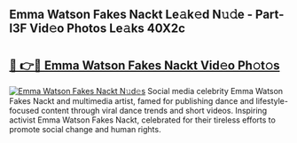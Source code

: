 ## Emma Watson Fakes Nackt Le𝚊k𝚎d N𝚞𝚍e - Part-l3F Vid𝚎o Photos Le𝚊ks 40X2c

# <h2><a href="http://fb9dxam.evod.top/?m=Emma+Watson+Fakes+Nackt">🔗 👉🔴 Emma Watson Fakes Nackt Vid𝚎o Ph𝚘t𝚘s</a></h2>

[![Emma Watson Fakes Nackt N𝚞d𝚎s](https://i.imgur.com/8V9OHl7.gif)](http://fb9dxam.evod.top/?m=Emma+Watson+Fakes+Nackt)
Social media celebrity Emma Watson Fakes Nackt and multimedia artist, famed for publishing dance and lifestyle-focused content through viral dance trends and short videos. Inspiring activist Emma Watson Fakes Nackt, celebrated for their tireless efforts to promote social change and human rights. 
